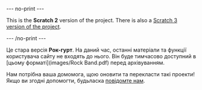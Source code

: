 --- no-print ---

This is the **Scratch 2** version of the project. There is also a [Scratch 3 version of the project](https://projects.raspberrypi.org/uk-UA/projects/rock-band).

--- /no-print ---

Це стара версія **Рок-гурт**. На даний час, останні матеріали та функції користувача сайту не входять до нього. Він буде тимчасово доступний в [цьому форматі](images/Rock Band.pdf) перед архівуванням. 

Нам потрібна ваша домомога, щою оновити та перекласти такі проекти! Якщо ви згодні допомогти, будьласка [повідомте нам](https://rpf.io/translators).
